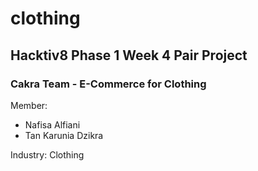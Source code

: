 # clothing

## Hacktiv8 Phase 1 Week 4 Pair Project

### Cakra Team - E-Commerce for Clothing

Member:

- Nafisa Alfiani
- Tan Karunia Dzikra

Industry: Clothing
